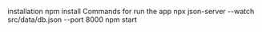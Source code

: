 installation
    npm install
Commands for run the app
    npx json-server --watch src/data/db.json --port 8000
    npm start 